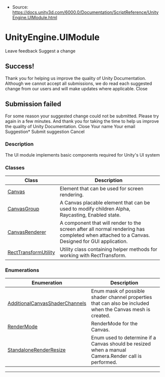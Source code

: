 * Source: https://docs.unity3d.com/6000.0/Documentation/ScriptReference/UnityEngine.UIModule.html

# UnityEngine.UIModule
Leave feedback
Suggest a change
## Success!
Thank you for helping us improve the quality of Unity Documentation. Although we cannot accept all submissions, we do read each suggested change from our users and will make updates where applicable.
Close
## Submission failed
For some reason your suggested change could not be submitted. Please <a>try again</a> in a few minutes. And thank you for taking the time to help us improve the quality of Unity Documentation.
Close
Your name Your email Suggestion* Submit suggestion
Cancel
### Description
The UI module implements basic components required for Unity's UI system
### Classes
Class | Description  
---|---  
[Canvas](https://docs.unity3d.com/6000.0/Documentation/ScriptReference/Canvas.html) | Element that can be used for screen rendering.  
[CanvasGroup](https://docs.unity3d.com/6000.0/Documentation/ScriptReference/CanvasGroup.html) | A Canvas placable element that can be used to modify children Alpha, Raycasting, Enabled state.  
[CanvasRenderer](https://docs.unity3d.com/6000.0/Documentation/ScriptReference/CanvasRenderer.html) | A component that will render to the screen after all normal rendering has completed when attached to a Canvas. Designed for GUI application.  
[RectTransformUtility](https://docs.unity3d.com/6000.0/Documentation/ScriptReference/RectTransformUtility.html) | Utility class containing helper methods for working with RectTransform.  
### Enumerations
Enumeration | Description  
---|---  
[AdditionalCanvasShaderChannels](https://docs.unity3d.com/6000.0/Documentation/ScriptReference/AdditionalCanvasShaderChannels.html) | Enum mask of possible shader channel properties that can also be included when the Canvas mesh is created.  
[RenderMode](https://docs.unity3d.com/6000.0/Documentation/ScriptReference/RenderMode.html) | RenderMode for the Canvas.  
[StandaloneRenderResize](https://docs.unity3d.com/6000.0/Documentation/ScriptReference/StandaloneRenderResize.html) | Enum used to determine if a Canvas should be resized when a manual Camera.Render call is performed.  
* * *
